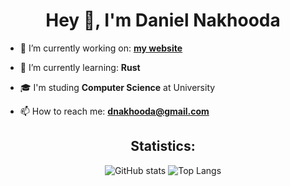 <h1 align="center">Hey 👋, I'm Daniel Nakhooda</h1>

- 🔭 I’m currently working on: **[my website](https://danielnakhooda.com/)**

- 🌱 I’m currently learning: **Rust**

- 🎓 I'm studing **Computer Science** at University

- 📫 How to reach me: **dnakhooda@gmail.com**

<h2 align="center">Statistics: </h2>

<p align="center">
  <img src="https://github-readme-stats.vercel.app/api?username=dnakhooda&show_icons=true&theme=transparent" alt="GitHub stats" />
  <img src="https://github-readme-stats.vercel.app/api/top-langs/?username=dnakhooda&layout=compact&theme=dark" alt="Top Langs" />
</p>

